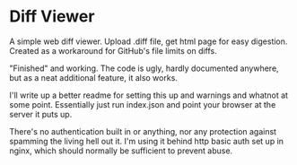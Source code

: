 # Diff Viewer

A simple web diff viewer. Upload .diff file, get html page for easy digestion. Created as a workaround for GitHub's file limits on diffs.

"Finished" and working. The code is ugly, hardly documented anywhere, but as a neat additional feature, it also works.

I'll write up a better readme for setting this up and warnings and whatnot at some point. Essentially just run index.json and point your browser at the server it puts up.

There's no authentication built in or anything, nor any protection against spamming the living hell out it. I'm using it behind http basic auth set up in nginx, which should normally be sufficient to prevent abuse.
